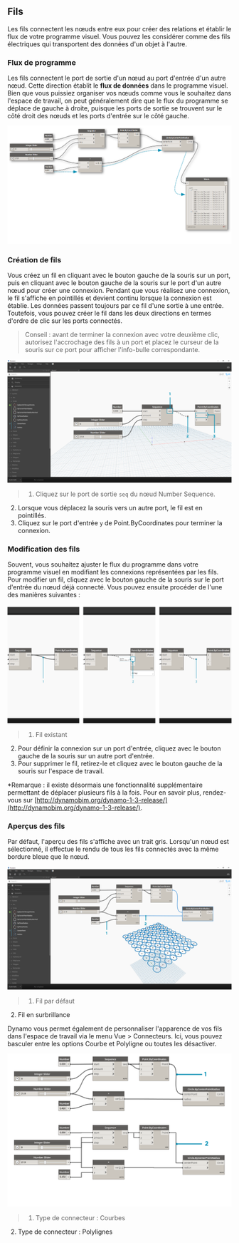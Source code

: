 

## Fils

Les fils connectent les nœuds entre eux pour créer des relations et établir le flux de votre programme visuel. Vous pouvez les considérer comme des fils électriques qui transportent des données d'un objet à l'autre.

### Flux de programme

Les fils connectent le port de sortie d'un nœud au port d'entrée d'un autre nœud. Cette direction établit le **flux de données** dans le programme visuel. Bien que vous puissiez organiser vos nœuds comme vous le souhaitez dans l'espace de travail, on peut généralement dire que le flux du programme se déplace de gauche à droite, puisque les ports de sortie se trouvent sur le côté droit des nœuds et les ports d'entrée sur le côté gauche.

![Flux de programme](images/3-2/00-ProgramFlow.png)

### Création de fils

Vous créez un fil en cliquant avec le bouton gauche de la souris sur un port, puis en cliquant avec le bouton gauche de la souris sur le port d'un autre nœud pour créer une connexion. Pendant que vous réalisez une connexion, le fil s'affiche en pointillés et devient continu lorsque la connexion est établie. Les données passent toujours par ce fil d'une sortie à une entrée. Toutefois, vous pouvez créer le fil dans les deux directions en termes d'ordre de clic sur les ports connectés.

> Conseil : avant de terminer la connexion avec votre deuxième clic, autorisez l'accrochage des fils à un port et placez le curseur de la souris sur ce port pour afficher l'info-bulle correspondante.

![Création de fils](images/3-2/01-CreatingWires.png)

> 1. Cliquez sur le port de sortie ```seq``` du nœud Number Sequence.
2. Lorsque vous déplacez la souris vers un autre port, le fil est en pointillés.
3. Cliquez sur le port d'entrée ```y``` de Point.ByCoordinates pour terminer la connexion.

### Modification des fils

Souvent, vous souhaitez ajuster le flux du programme dans votre programme visuel en modifiant les connexions représentées par les fils. Pour modifier un fil, cliquez avec le bouton gauche de la souris sur le port d'entrée du nœud déjà connecté. Vous pouvez ensuite procéder de l'une des manières suivantes :

![Modification des fils](images/3-2/02-EditingWires.png)

> 1. Fil existant
2. Pour définir la connexion sur un port d'entrée, cliquez avec le bouton gauche de la souris sur un autre port d'entrée.
3. Pour supprimer le fil, retirez-le et cliquez avec le bouton gauche de la souris sur l'espace de travail.

*Remarque : il existe désormais une fonctionnalité supplémentaire permettant de déplacer plusieurs fils à la fois. Pour en savoir plus, rendez-vous sur [http://dynamobim.org/dynamo-1-3-release/](http://dynamobim.org/dynamo-1-3-release/).

### Aperçus des fils

Par défaut, l'aperçu des fils s'affiche avec un trait gris. Lorsqu'un nœud est sélectionné, il effectue le rendu de tous les fils connectés avec la même bordure bleue que le nœud.

![Aperçu des fils](images/3-2/03-WirePreview.png)

> 1. Fil par défaut
2. Fil en surbrillance

Dynamo vous permet également de personnaliser l'apparence de vos fils dans l'espace de travail via le menu Vue > Connecteurs. Ici, vous pouvez basculer entre les options Courbe et Polyligne ou toutes les désactiver.

![Connecteurs de fil](images/3-2/04-WireConnectors.png)

> 1. Type de connecteur : Courbes
2. Type de connecteur : Polylignes


